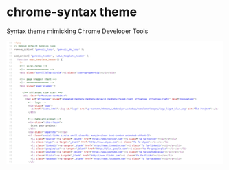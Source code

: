# chrome-syntax theme

Syntax theme mimicking Chrome Developer Tools

![screenshot](https://github.com/mapsiter/chrome-syntax/blob/master/screenshot_chrome-syntax.png?raw=true)
